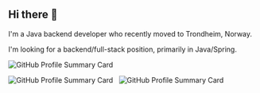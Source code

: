 ## Hi there 👋

I'm a Java backend developer who recently moved to Trondheim, Norway.

I'm looking for a backend/full-stack position, primarily in Java/Spring.

![GitHub Profile Summary Card](http://github-profile-summary-cards.vercel.app/api/cards/profile-details?username=mistyfun&theme=solarized)

![GitHub Profile Summary Card](http://github-profile-summary-cards.vercel.app/api/cards/repos-per-language?username=mistyfun&theme=solarized) &nbsp; ![GitHub Profile Summary Card](http://github-profile-summary-cards.vercel.app/api/cards/most-commit-language?username=mistyfun&theme=solarized)
